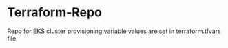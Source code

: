 # Terraform-Repo
Repo for EKS cluster provisioning
variable values are set in terraform.tfvars file
